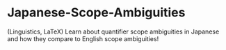 # Japanese-Scope-Ambiguities
(Linguistics, LaTeX) Learn about quantifier scope ambiguities in Japanese and how they compare to English scope ambiguities!
